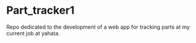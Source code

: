 # Part_tracker1
Repo dedicated to the development of a web app for tracking parts at my current job at yahata. 
